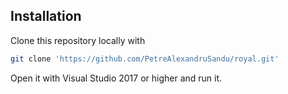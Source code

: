 ## Installation

Clone this repository locally with 

```bash
git clone 'https://github.com/PetreAlexandruSandu/royal.git'
```

Open it with Visual Studio 2017 or higher and run it.
